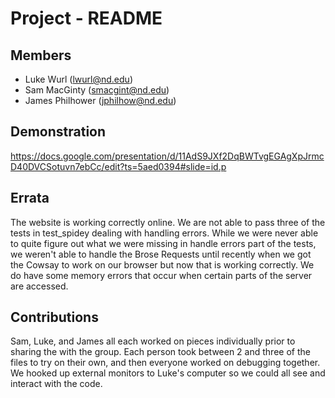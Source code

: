 Project - README
================

Members
-------

- Luke Wurl (lwurl@nd.edu)
- Sam MacGinty (smacgint@nd.edu)
- James Philhower (jphilhow@nd.edu)

Demonstration
-------------

https://docs.google.com/presentation/d/11AdS9JXf2DqBWTvgEGAgXpJrmcD40DVCSotuvn7ebCc/edit?ts=5aed0394#slide=id.p

Errata
------

The website is working correctly online. We are not able to pass three
of the tests in test_spidey dealing with handling errors. 
While we were never able to quite figure out
what we were missing in handle errors part of the tests, we weren't able to
handle the Brose Requests until recently when we got the Cowsay to work on
our browser but now that is working correctly. We do have some memory errors
that occur when certain parts of the server are accessed.

Contributions
-------------

Sam, Luke, and James all each worked on pieces individually prior to sharing
the with the group. Each person took between 2 and three of the files to try
on their own, and then everyone worked on debugging together. We hooked up external
monitors to Luke's computer so we could all see and interact with the code.
